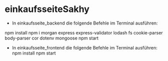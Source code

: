 # einkaufsseiteSakhy

* In einkaufsseite_backend die folgende Befehle im Terminal ausführen:

npm install
npm i morgan express express-validator lodash fs cookie-parser body-parser cor dotenv mongoose
npm start

* In einkaufsseite_frontend die folgende Befehle im Terminal ausführen:
npm install
npm start
